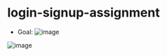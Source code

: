 # login-signup-assignment
* Goal:
![image](https://user-images.githubusercontent.com/108709293/178673425-76bd3cc6-3995-4210-bd4f-88e17ad01271.png)

![image](https://user-images.githubusercontent.com/108709293/178673570-c8305f9e-7aa3-4387-bee8-e205c2d63288.png)
